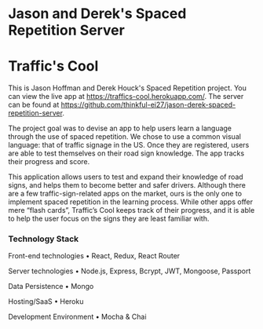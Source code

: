 # Jason and Derek's Spaced Repetition Server
# Traffic's Cool

This is Jason Hoffman and Derek Houck's Spaced Repetition project. 
You can view the live app at https://traffics-cool.herokuapp.com/. 
The server can be found at https://github.com/thinkful-ei27/jason-derek-spaced-repetition-server.

The project goal was to devise an app to help users learn a language through the use of spaced repetition.
We chose to use a common visual language: that of traffic signage in the US.
Once they are registered, users are able to test themselves on their road sign knowledge. The app tracks their progress and score.

This application allows users to test and expand their knowledge of road signs, and helps them to become better and safer drivers.
	Although there are a few traffic-sign-related apps on the market, ours is the only one to implement spaced repetition in the learning process. While other apps offer mere “flash cards”, Traffic’s Cool keeps track of their progress, and it is able to help the user focus on the signs they are least familiar with.

### Technology Stack
Front-end technologies
	• React, Redux, React Router
	
Server technologies
	• Node.js, Express, Bcrypt, JWT, Mongoose, Passport
	
Data Persistence
	• Mongo
	
Hosting/SaaS
	• Heroku
	
Development Environment
	• Mocha & Chai
